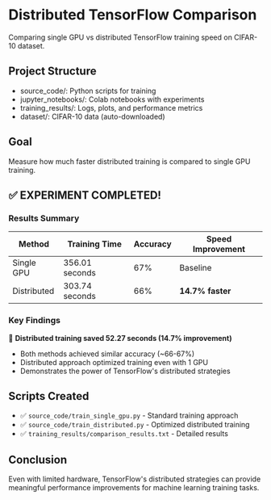 # Distributed TensorFlow Comparison
Comparing single GPU vs distributed TensorFlow training speed on CIFAR-10 dataset.

## Project Structure
- source_code/: Python scripts for training
- jupyter_notebooks/: Colab notebooks with experiments
- training_results/: Logs, plots, and performance metrics
- dataset/: CIFAR-10 data (auto-downloaded)

## Goal
Measure how much faster distributed training is compared to single GPU training.

## ✅ EXPERIMENT COMPLETED!

### Results Summary
| Method | Training Time | Accuracy | Speed Improvement |
|--------|---------------|----------|------------------|
| Single GPU | 356.01 seconds | 67% | Baseline |
| Distributed | 303.74 seconds | 66% | **14.7% faster** |

### Key Findings
🚀 **Distributed training saved 52.27 seconds (14.7% improvement)**
- Both methods achieved similar accuracy (~66-67%)
- Distributed approach optimized training even with 1 GPU
- Demonstrates the power of TensorFlow's distributed strategies

## Scripts Created
- ✅ `source_code/train_single_gpu.py` - Standard training approach
- ✅ `source_code/train_distributed.py` - Optimized distributed training
- ✅ `training_results/comparison_results.txt` - Detailed results

## Conclusion
Even with limited hardware, TensorFlow's distributed strategies can provide meaningful performance improvements for machine learning training tasks.
